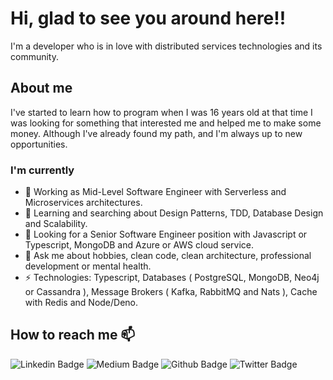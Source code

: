 # Hi, glad to see you around here!!

I'm a developer who is in love with distributed services technologies and its community.

## About me

I've started to learn how to program when I was 16 years old
at that time I was looking for something that interested me and helped me to make some money.
Although I've already found my path, and I'm always up to new opportunities.

### I'm currently

- 🔭 Working as Mid-Level Software Engineer with Serverless and Microservices architectures.
- 🌱 Learning and searching about Design Patterns, TDD, Database Design and Scalability.
- 🧐 Looking for a Senior Software Engineer position with Javascript or Typescript, MongoDB and Azure or AWS cloud service.
- 💬 Ask me about hobbies, clean code, clean architecture, professional development or mental health.
- ⚡ Technologies: Typescript, Databases ( PostgreSQL, MongoDB, Neo4j or Cassandra ), Message Brokers ( Kafka, RabbitMQ and Nats ), Cache with Redis and Node/Deno.

## How to reach me 📫

![Linkedin Badge](https://img.shields.io/badge/-LinkedIn-blue?style=flat-square&logo=Linkedin&logoColor=white&link=https://www.linkedin.com/in/iagxferreira/)
![Medium Badge](https://img.shields.io/badge/-Medium-black?style=flat-square&logo=Medium&logoColor=white&link=https://medium.com/@iagxferreira)
![Github Badge](https://img.shields.io/github/followers/iagxferreira?style=social)
![Twitter Badge](https://img.shields.io/twitter/follow/iagxferreira?style=social)
